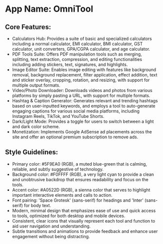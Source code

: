 # **App Name**: OmniTool

## Core Features:

- Calculators Hub: Provides a suite of basic and specialized calculators including a normal calculator, EMI calculator, BMI calculator, GST calculator, unit converters, GPA/CGPA calculator, and age calculator.
- PDF Tools Suite: Offers PDF manipulation tools such as merging, splitting, text extraction, compression, and editing functionalities including adding stickers, text, signatures, and highlights.
- Image Editor Suite: Enables image editing with features like background removal, background replacement, filter application, effect addition, text and sticker overlay, cropping, rotation, and resizing, with support for multiple output formats.
- Video/Photo Downloader: Downloads videos and photos from various platforms by simply pasting a URL, with support for multiple formats.
- Hashtag & Caption Generator: Generates relevant and trending hashtags based on user-inputted keywords, and employs a tool to auto-generate engaging captions for various social media platforms, including Instagram Reels, TikTok, and YouTube Shorts.
- Dark/Light Mode: Provides a toggle for users to switch between a light and dark color scheme.
- Monetization: Implements Google AdSense ad placements across the site and offer an optional premium subscription to remove ads.

## Style Guidelines:

- Primary color: #5F9EA0 (RGB), a muted blue-green that is calming, reliable, and subtly suggestive of technology.
- Background color: #F0FFFF (RGB), a very light cyan to provide a clean and unobtrusive backdrop that ensures readability and focus on the tools.
- Accent color: #A0522D (RGB), a sienna color that serves to highlight important interactive elements and calls to action.
- Font pairing: 'Space Grotesk' (sans-serif) for headings and 'Inter' (sans-serif) for body text.
- Modern, minimal design that emphasizes ease of use and quick access to tools, optimized for both desktop and mobile devices.
- Consistent, clear icons that visually represent each tool and function to aid user navigation and understanding.
- Subtle transitions and animations to provide feedback and enhance user engagement without being distracting.